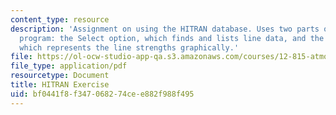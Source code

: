 ```yaml
---
content_type: resource
description: 'Assignment on using the HITRAN database. Uses two parts of the JHAWKS
  program: the Select option, which finds and lists line data, and the Plot option,
  which represents the line strengths graphically.'
file: https://ol-ocw-studio-app-qa.s3.amazonaws.com/courses/12-815-atmospheric-radiation-fall-2008/bf0441f8f347068274cee882f988f495_hitran_exercise.pdf
file_type: application/pdf
resourcetype: Document
title: HITRAN Exercise
uid: bf0441f8-f347-0682-74ce-e882f988f495
---
```

